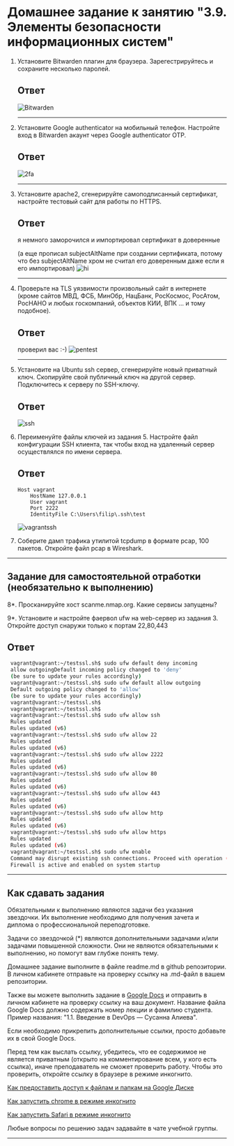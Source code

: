 # Домашнее задание к занятию "3.9. Элементы безопасности информационных систем"

1. Установите Bitwarden плагин для браузера. Зарегестрируйтесь и сохраните несколько паролей.

    ## Ответ
    
    ![Bitwarden](./image.png)
    
    ---
    
2. Установите Google authenticator на мобильный телефон. Настройте вход в Bitwarden акаунт через Google authenticator OTP.
    ## Ответ
    ![2fa](./2fa.png)
    
    ---
    
3. Установите apache2, сгенерируйте самоподписанный сертификат, настройте тестовый сайт для работы по HTTPS.
    ## Ответ
    я немного заморочился и импортировал сертификат в доверенные
    
    (а еще прописал subjectAltName при создании сертификата, потому что без subjectAltName хром не считал его доверенным даже если я его импортировал)
    ![hi](./hi.png)
    
    ---
    
4. Проверьте на TLS уязвимости произвольный сайт в интернете (кроме сайтов МВД, ФСБ, МинОбр, НацБанк, РосКосмос, РосАтом, РосНАНО и любых госкомпаний, объектов КИИ, ВПК ... и тому подобное).
     ## Ответ
     проверил вас :-)
     ![pentest](./pentest.png)
     
     ---
     
5. Установите на Ubuntu ssh сервер, сгенерируйте новый приватный ключ. Скопируйте свой публичный ключ на другой сервер. Подключитесь к серверу по SSH-ключу.
    ## Ответ
    ![ssh](./ssh.png)
    
6. Переименуйте файлы ключей из задания 5. Настройте файл конфигурации SSH клиента, так чтобы вход на удаленный сервер осуществлялся по имени сервера.
    ## Ответ
    ```
    Host vagrant
        HostName 127.0.0.1
        User vagrant
        Port 2222
        IdentityFile C:\Users\filip\.ssh\test
    ```
    
    ![vagrantssh](./vagrantssh.png)
    
7. Соберите дамп трафика утилитой tcpdump в формате pcap, 100 пакетов. Откройте файл pcap в Wireshark.

 ---
## Задание для самостоятельной отработки (необязательно к выполнению)

8*. Просканируйте хост scanme.nmap.org. Какие сервисы запущены?

9*. Установите и настройте фаервол ufw на web-сервер из задания 3. Откройте доступ снаружи только к портам 22,80,443
    
   ## Ответ
   ```bash
    vagrant@vagrant:~/testssl.sh$ sudo ufw default deny incoming
    allow outgoingDefault incoming policy changed to 'deny'
    (be sure to update your rules accordingly)
    vagrant@vagrant:~/testssl.sh$ sudo ufw default allow outgoing
    Default outgoing policy changed to 'allow'
    (be sure to update your rules accordingly)
    vagrant@vagrant:~/testssl.sh$
    vagrant@vagrant:~/testssl.sh$
    vagrant@vagrant:~/testssl.sh$ sudo ufw allow ssh
    Rules updated
    Rules updated (v6)
    vagrant@vagrant:~/testssl.sh$ sudo ufw allow 22
    Rules updated
    Rules updated (v6)
    vagrant@vagrant:~/testssl.sh$ sudo ufw allow 2222
    Rules updated
    Rules updated (v6)
    vagrant@vagrant:~/testssl.sh$ sudo ufw allow 80
    Rules updated
    Rules updated (v6)
    vagrant@vagrant:~/testssl.sh$ sudo ufw allow 443
    Rules updated
    Rules updated (v6)
    vagrant@vagrant:~/testssl.sh$ sudo ufw allow http
    Rules updated
    Rules updated (v6)
    vagrant@vagrant:~/testssl.sh$ sudo ufw allow https
    Rules updated
    Rules updated (v6)
    vagrant@vagrant:~/testssl.sh$ sudo ufw enable
    Command may disrupt existing ssh connections. Proceed with operation (y|n)? y
    Firewall is active and enabled on system startup
   ```
 ---

## Как сдавать задания

Обязательными к выполнению являются задачи без указания звездочки. Их выполнение необходимо для получения зачета и диплома о профессиональной переподготовке.

Задачи со звездочкой (*) являются дополнительными задачами и/или задачами повышенной сложности. Они не являются обязательными к выполнению, но помогут вам глубже понять тему.

Домашнее задание выполните в файле readme.md в github репозитории. В личном кабинете отправьте на проверку ссылку на .md-файл в вашем репозитории.

Также вы можете выполнить задание в [Google Docs](https://docs.google.com/document/u/0/?tgif=d) и отправить в личном кабинете на проверку ссылку на ваш документ.
Название файла Google Docs должно содержать номер лекции и фамилию студента. Пример названия: "1.1. Введение в DevOps — Сусанна Алиева".

Если необходимо прикрепить дополнительные ссылки, просто добавьте их в свой Google Docs.

Перед тем как выслать ссылку, убедитесь, что ее содержимое не является приватным (открыто на комментирование всем, у кого есть ссылка), иначе преподаватель не сможет проверить работу. Чтобы это проверить, откройте ссылку в браузере в режиме инкогнито.

[Как предоставить доступ к файлам и папкам на Google Диске](https://support.google.com/docs/answer/2494822?hl=ru&co=GENIE.Platform%3DDesktop)

[Как запустить chrome в режиме инкогнито ](https://support.google.com/chrome/answer/95464?co=GENIE.Platform%3DDesktop&hl=ru)

[Как запустить  Safari в режиме инкогнито ](https://support.apple.com/ru-ru/guide/safari/ibrw1069/mac)

Любые вопросы по решению задач задавайте в чате учебной группы.

---

